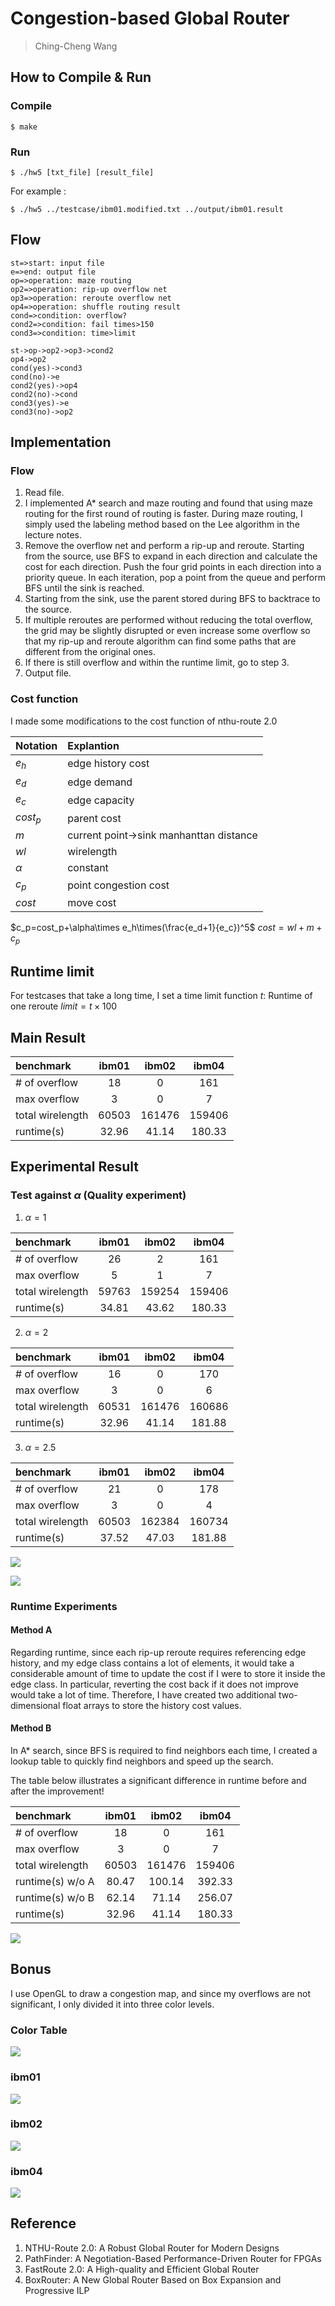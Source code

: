 # Congestion-based Global Router
>Ching-Cheng Wang
>
## How to Compile & Run
### Compile

```unix=
$ make
```

### Run
```unix=
$ ./hw5 [txt_file] [result_file]
```
For example : 
```unix=
$ ./hw5 ../testcase/ibm01.modified.txt ../output/ibm01.result
```

## Flow
```flow
st=>start: input file
e=>end: output file
op=>operation: maze routing
op2=>operation: rip-up overflow net
op3=>operation: reroute overflow net
op4=>operation: shuffle routing result
cond=>condition: overflow?
cond2=>condition: fail times>150
cond3=>condition: time>limit

st->op->op2->op3->cond2
op4->op2
cond(yes)->cond3
cond(no)->e
cond2(yes)->op4
cond2(no)->cond
cond3(yes)->e
cond3(no)->op2

```

## Implementation
### Flow
1. Read file.
2. I implemented A* search and maze routing and found that using maze routing for the first round of routing is faster. During maze routing, I simply used the labeling method based on the Lee algorithm in the lecture notes.
3. Remove the overflow net and perform a rip-up and reroute. Starting from the source, use BFS to expand in each direction and calculate the cost for each direction. Push the four grid points in each direction into a priority queue. In each iteration, pop a point from the queue and perform BFS until the sink is reached.
4. Starting from the sink, use the parent stored during BFS to backtrace to the source.
5. If multiple reroutes are performed without reducing the total overflow, the grid may be slightly disrupted or even increase some overflow so that my rip-up and reroute algorithm can find some paths that are different from the original ones.
6. If there is still overflow and within the runtime limit, go to step 3.
7. Output file.
### Cost function
I made some modifications to the cost function of nthu-route 2.0

| Notation | Explantion                              |
|:-------- |:--------------------------------------- |
| $e_h$    | edge history cost                       |
| $e_d$    | edge demand                             |
| $e_c$    | edge capacity                           |
| $cost_p$ | parent cost                             |
| $m$      | current point->sink manhanttan distance |
| $wl$     | wirelength                              |
| $\alpha$ | constant                                |
| $c_p$    | point congestion cost                   |
| $cost$   | move cost                               |

$c_p=cost_p+\alpha\times e_h\times(\frac{e_d+1}{e_c})^5$
$cost=wl+m+c_p$

## Runtime limit
For testcases that take a long time, I set a time limit function
$t :$ Runtime of one reroute
$limit=t\times100$

## Main Result
| benchmark        | ibm01 | ibm02  | ibm04  |
|:---------------- |:-----:|:------:|:------:|
| # of overflow    |  18   |   0    |  161   |
| max overflow     |   3   |   0    |   7    |
| total wirelength | 60503 | 161476 | 159406 |
| runtime(s)       | 32.96 | 41.14  | 180.33 |


## Experimental Result
### Test against $\alpha$ (Quality experiment)
1. $\alpha=1$

| benchmark        | ibm01 | ibm02  | ibm04  |
|:---------------- |:-----:|:------:|:------:|
| # of overflow    |  26   |   2    |  161   |
| max overflow     |   5   |   1    |   7    |
| total wirelength | 59763 | 159254 | 159406 |
| runtime(s)       | 34.81 |  43.62 | 180.33 |

2. $\alpha=2$

| benchmark        | ibm01 | ibm02  | ibm04  |
|:---------------- |:-----:|:------:|:------:|
| # of overflow    |  16   |   0    |  170   |
| max overflow     |   3   |   0    |   6    |
| total wirelength | 60531 | 161476 | 160686 |
| runtime(s)       | 32.96 | 41.14  | 181.88 |

3. $\alpha=2.5$

| benchmark        | ibm01 | ibm02  | ibm04  |
|:---------------- |:-----:|:------:|:------:|
| # of overflow    |  21   |   0    |  178   |
| max overflow     |   3   |   0    |   4    |
| total wirelength | 60503 | 162384 | 160734 |
| runtime(s)       | 37.52 | 47.03  | 181.88 |

![](https://i.imgur.com/IzdutTI.png)

![](https://i.imgur.com/zbodgHU.png)

### Runtime Experiments
#### Method A
Regarding runtime, since each rip-up reroute requires referencing edge history, and my edge class contains a lot of elements, it would take a considerable amount of time to update the cost if I were to store it inside the edge class. In particular, reverting the cost back if it does not improve would take a lot of time. Therefore, I have created two additional two-dimensional float arrays to store the history cost values.

#### Method B
In A* search, since BFS is required to find neighbors each time, I created a lookup table to quickly find neighbors and speed up the search.

The table below illustrates a significant difference in runtime before and after the improvement!

| benchmark        | ibm01 | ibm02  | ibm04  |
|:---------------- |:-----:|:------:|:------:|
| # of overflow    |  18   |   0    |  161   |
| max overflow     |   3   |   0    |   7    |
| total wirelength | 60503 | 161476 | 159406 |
| runtime(s) w/o A | 80.47 | 100.14 | 392.33 |
| runtime(s) w/o B | 62.14 | 71.14  | 256.07 |
| runtime(s)       | 32.96 | 41.14  | 180.33 |
![](https://i.imgur.com/CBMVeJ6.png)

## Bonus
I use OpenGL to draw a congestion map, and since my overflows are not significant, I only divided it into three color levels.
### Color Table
![](https://i.imgur.com/JpIMtLY.png)

### ibm01
![](https://i.imgur.com/E08GwWu.png)

### ibm02
![](https://i.imgur.com/xnw2crM.png)

### ibm04
![](https://i.imgur.com/3YF4dtJ.png)



## Reference
1. NTHU-Route 2.0: A Robust Global Router for Modern Designs
2. PathFinder: A Negotiation-Based Performance-Driven Router for FPGAs
3. FastRoute 2.0: A High-quality and Efficient Global Router
4. BoxRouter: A New Global Router Based on Box Expansion and Progressive ILP
